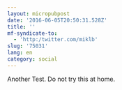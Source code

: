 ```yaml
---
layout: micropubpost
date: '2016-06-05T20:50:31.528Z'
title: ''
mf-syndicate-to:
  - 'http:/twitter.com/miklb'
slug: '75031'
lang: en
category: social
---
```

Another Test. Do not try this at home.
